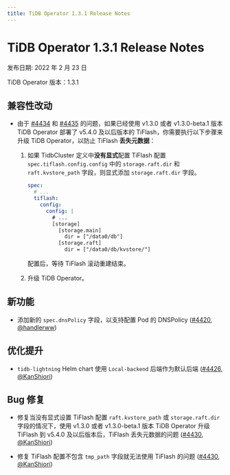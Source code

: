 ```yaml
---
title: TiDB Operator 1.3.1 Release Notes
---
```


# TiDB Operator 1.3.1 Release Notes

发布日期: 2022 年 2 月 23 日

TiDB Operator 版本：1.3.1

## 兼容性改动

- 由于 [#4434](https://github.com/pingcap/tidb-operator/pull/4434) 和 [#4435](https://github.com/pingcap/tidb-operator/pull/4435) 的问题，如果已经使用 v1.3.0 或者 v1.3.0-beta.1 版本 TiDB Operator 部署了 v5.4.0 及以后版本的 TiFlash，你需要执行以下步骤来升级 TiDB Operator，以防止 TiFlash **丢失元数据**：

    1. 如果 TidbCluster 定义中**没有显式**配置 TiFlash 配置 `spec.tiflash.config.config` 中的 `storage.raft.dir` 和 `raft.kvstore_path` 字段，则显式添加 `storage.raft.dir` 字段。
        
        ```yaml
        spec:
          # ...
          tiflash:
            config:
              config: |
                # ...
                [storage]
                  [storage.main]
                    dir = ["/data0/db"]
                  [storage.raft]
                    dir = ["/data0/db/kvstore/"]
        ```

        配置后，等待 TiFlash 滚动重建结束。
        
    2. 升级 TiDB Operator。

## 新功能

- 添加新的 `spec.dnsPolicy` 字段，以支持配置 Pod 的 DNSPolicy ([#4420](https://github.com/pingcap/tidb-operator/pull/4420), [@handlerww](https://github.com/handlerww))

## 优化提升

- `tidb-lightning` Helm chart 使用 `Local-backend` 后端作为默认后端 ([#4426](https://github.com/pingcap/tidb-operator/pull/4426), [@KanShiori](https://github.com/KanShiori))

## Bug 修复

- 修复当没有显式设置 TiFlash 配置 `raft.kvstore_path` 或 `storage.raft.dir` 字段的情况下，使用 v1.3.0 或者 v1.3.0-beta.1 版本 TiDB Operator 升级 TiFlash 到 v5.4.0 及以后版本后，TiFlash 丢失元数据的问题 ([#4430](https://github.com/pingcap/tidb-operator/pull/4430), [@KanShiori](https://github.com/KanShiori))

- 修复 TiFlash 配置不包含 `tmp_path` 字段就无法使用 TiFlash 的问题 ([#4430](https://github.com/pingcap/tidb-operator/pull/4430), [@KanShiori](https://github.com/KanShiori))
